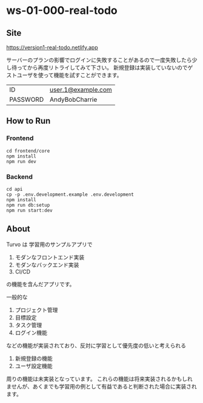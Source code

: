 # ws-01-000-real-todo


## Site

https://version1-real-todo.netlify.app

サーバーのプランの影響でログインに失敗することがあるので一度失敗したら少し待ってから再度リトライしてみて下さい。
新規登録は実装していないのでゲストユーザを使って機能を試すことができます。


| | |
| ---- | --- |
| ID | user.1@example.com |
| PASSWORD | AndyBobCharrie |

## How to Run

### Frontend

```
cd frontend/core
npm install
npm run dev
```

### Backend

```
cd api
cp -p .env.development.example .env.development
npm install
npm run db:setup
npm run start:dev
```

## About

Turvo は 学習用のサンプルアプリで

1. モダンなフロントエンド実装
2. モダンなバックエンド実装
3. CI/CD

の機能を含んだアプリです。

一般的な

1. プロジェクト管理
2. 目標設定
3. タスク管理
4. ログイン機能

などの機能が実装されており、反対に学習として優先度の低いと考えられる

1. 新規登録の機能
2. ユーザ設定機能

周りの機能は未実装となっています。
これらの機能は将来実装されるかもしれませんが、あくまでも学習用の例として有益であると判断された場合に実装されます。

